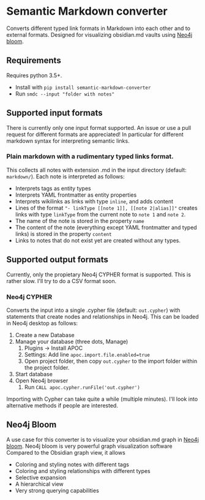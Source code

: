 # Semantic Markdown converter
 Converts different typed link formats in Markdown into each other and to external formats. Designed for visualizing obsidian.md vaults using [Neo4j bloom](https://neo4j.com/product/bloom/).

## Requirements
Requires python 3.5+. 

- Install with `pip install semantic-markdown-converter`
- Run `smdc --input "folder with notes"`

## Supported input formats
There is currently only one input format supported. An issue or use a pull request for different formats are appreciated! In particular for different markdown syntax for interpreting semantic links.
### Plain markdown with a rudimentary typed links format. 
This collects all notes with extension .md in the input directory (default: `markdown/`). Each note is interpreted as follows:
- Interprets tags as entity types
- Interprets YAML frontmatter as entity properties
- Interprets wikilinks as links with type `inline`, and adds content
- Lines of the format `"- linkType [[note 1]], [[note 2|alias]]"` creates links with type `linkType` from the current note to `note 1` and `note 2`.
- The name of the note is stored in the property `name`
- The content of the note (everything except YAML frontmatter and typed links) is stored in the property `content`
- Links to notes that do not exist yet are created without any types.


## Supported output formats
Currently, only the propietary Neo4j CYPHER format is supported. This is rather slow. I'll try to do a CSV format soon. 
### Neo4j CYPHER
Converts the input into a single .cypher file (default: `out.cypher`) with statements that create nodes and relationships in Neo4j. This can be loaded in Neo4j desktop as follows:
1. Create a new Database
2. Manage your database (three dots, Manage)
    1. Plugins -> Install APOC
    2. Settings: Add line `apoc.import.file.enabled=true`
    3. Open project folder, then copy `out.cypher` to the import folder within the project folder.
3. Start database
4. Open Neo4j browser
    1. Run `CALL apoc.cypher.runFile('out.cypher')`
    
Importing with Cypher can take quite a while (multiple minutes). I'll look into alternative methods if people are interested.

## Neo4j Bloom
A use case for this converter is to visualize your obsidian.md graph in [Neo4j bloom](https://neo4j.com/product/bloom/). Neo4j bloom is very powerful graph visualization software 
Compared to the Obsidian graph view, it allows
- Coloring and styling notes with different tags
- Coloring and styling relationships with different types
- Selective expansion
- A hierarchical view
- Very strong querying capabilities